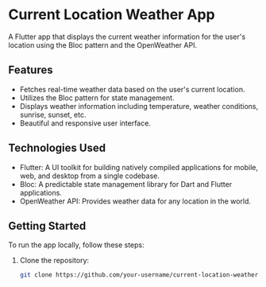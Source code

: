 # Current Location Weather App

A Flutter app that displays the current weather information for the user's location using the Bloc pattern and the OpenWeather API.

## Features

- Fetches real-time weather data based on the user's current location.
- Utilizes the Bloc pattern for state management.
- Displays weather information including temperature, weather conditions, sunrise, sunset, etc.
- Beautiful and responsive user interface.

## Technologies Used

- Flutter: A UI toolkit for building natively compiled applications for mobile, web, and desktop from a single codebase.
- Bloc: A predictable state management library for Dart and Flutter applications.
- OpenWeather API: Provides weather data for any location in the world.

## Getting Started

To run the app locally, follow these steps:

1. Clone the repository:

   ```bash
   git clone https://github.com/your-username/current-location-weather-app.git

